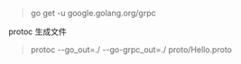 
> go get -u google.golang.org/grpc


protoc 生成文件
> protoc --go_out=./ --go-grpc_out=./ proto/Hello.proto